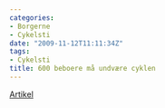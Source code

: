 ```yaml
---
categories:
- Borgerne
- Cykelsti
date: "2009-11-12T11:11:34Z"
tags:
- Cykelsti
title: 600 beboere må undvære cyklen
---
```


[Artikel](http://stiften.dk/aarhus/600-beboere-maa-undvaere-cyklen)